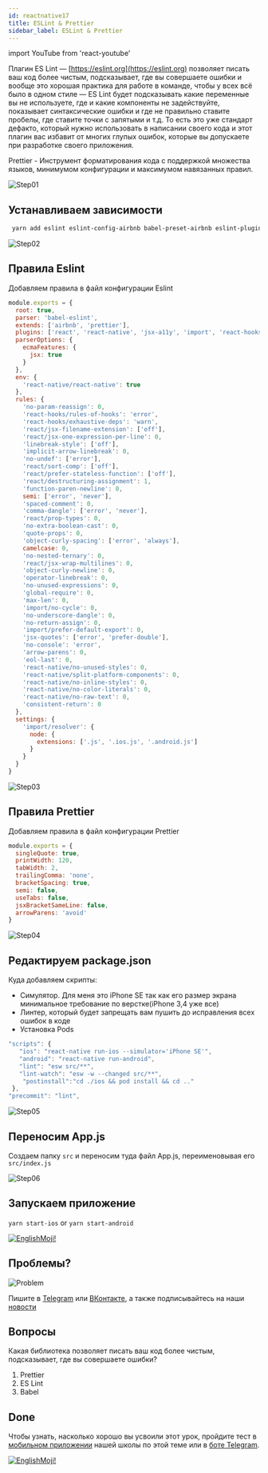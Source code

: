 ```yaml
---
id: reactnative17
title: ESLint & Prettier
sidebar_label: ESLint & Prettier
---
```


import YouTube from 'react-youtube'

Плагин ES Lint — [https://eslint.org](https://eslint.org) позволяет писать ваш код более чистым, подсказывает, где вы совершаете ошибки и вообще это хорошая практика для работе в команде, чтобы у всех всё было в одном стиле — ES Lint будет подсказывать какие переменные вы не используете, где и какие компоненты не задействуйте, показывает синтаксические ошибки и где не правильно ставите пробелы, где ставите точки с запятыми и т.д. То есть это уже стандарт дефакто, который нужно использовать в написании своего кода и этот плагин вас избавит от многих глупых ошибок, которые вы допускаете при разработке своего приложения.

Prettier - Инструмент форматирования кода c поддержкой множества языков, минимумом конфигурации и максимумом навязанных правил.

<YouTube videoId='noQ0JGVC6SA' />

![Step01](/img/steps/01.png)

## Устанавливаем зависимости

```bash
 yarn add eslint eslint-config-airbnb babel-preset-airbnb eslint-plugin-import eslint-plugin-jsx-a11y eslint-plugin-react eslint-watch babel-core babel-eslint babel-preset-react-native prettier prettier-eslint eslint-plugin-prettier eslint-config-prettier eslint-plugin-react eslint-plugin-react-native eslint-plugin-react-hooks --dev
```

![Step02](/img/steps/02.png)

## Правила Eslint

Добавляем правила в файл конфигурации Eslint

```jsx title=".eslintrc.js"
module.exports = {
  root: true,
  parser: 'babel-eslint',
  extends: ['airbnb', 'prettier'],
  plugins: ['react', 'react-native', 'jsx-a11y', 'import', 'react-hooks'],
  parserOptions: {
    ecmaFeatures: {
      jsx: true
    }
  },
  env: {
    'react-native/react-native': true
  },
  rules: {
    'no-param-reassign': 0,
    'react-hooks/rules-of-hooks': 'error',
    'react-hooks/exhaustive-deps': 'warn',
    'react/jsx-filename-extension': ['off'],
    'react/jsx-one-expression-per-line': 0,
    'linebreak-style': ['off'],
    'implicit-arrow-linebreak': 0,
    'no-undef': ['error'],
    'react/sort-comp': ['off'],
    'react/prefer-stateless-function': ['off'],
    'react/destructuring-assignment': 1,
    'function-paren-newline': 0,
    semi: ['error', 'never'],
    'spaced-comment': 0,
    'comma-dangle': ['error', 'never'],
    'react/prop-types': 0,
    'no-extra-boolean-cast': 0,
    'quote-props': 0,
    'object-curly-spacing': ['error', 'always'],
    camelcase: 0,
    'no-nested-ternary': 0,
    'react/jsx-wrap-multilines': 0,
    'object-curly-newline': 0,
    'operator-linebreak': 0,
    'no-unused-expressions': 0,
    'global-require': 0,
    'max-len': 0,
    'import/no-cycle': 0,
    'no-underscore-dangle': 0,
    'no-return-assign': 0,
    'import/prefer-default-export': 0,
    'jsx-quotes': ['error', 'prefer-double'],
    'no-console': 'error',
    'arrow-parens': 0,
    'eol-last': 0,
    'react-native/no-unused-styles': 0,
    'react-native/split-platform-components': 0,
    'react-native/no-inline-styles': 0,
    'react-native/no-color-literals': 0,
    'react-native/no-raw-text': 0,
    'consistent-return': 0
  },
  settings: {
    'import/resolver': {
      node: {
        extensions: ['.js', '.ios.js', '.android.js']
      }
    }
  }
}
```

![Step03](/img/steps/03.png)

## Правила Prettier

Добавляем правила в файл конфигурации Prettier

```jsx title=".prettierrc.js"
module.exports = {
  singleQuote: true,
  printWidth: 120,
  tabWidth: 2,
  trailingComma: 'none',
  bracketSpacing: true,
  semi: false,
  useTabs: false,
  jsxBracketSameLine: false,
  arrowParens: 'avoid'
}
```

![Step04](/img/steps/04.png)

## Редактируем package.json

Куда добавляем скрипты:

- Симулятор. Для меня это iPhone SE так как его размер экрана минимальное требование по верстке(iPhone 3,4 уже все)
- Линтер, который будет запрещать вам пушить до исправления всех ошибок в коде
- Установка Pods

```jsx title="package.json"
"scripts": {
   "ios": "react-native run-ios --simulator='iPhone SE'",
   "android": "react-native run-android",
   "lint": "esw src/**",
   "lint-watch": "esw -w --changed src/**",
    "postinstall":"cd ./ios && pod install && cd .."
 },
"precommit": "lint",
```

![Step05](/img/steps/05.png)

## Переносим App.js

Создаем папку `src` и переносим туда файл App.js, переименовывая его `src/index.js`

![Step06](/img/steps/06.png)

## Запускаем приложение

`yarn start-ios` or `yarn start-android`

[![EnglishMoji!](/img/logo/NeuroCoder.png)](https://vk.com/neurocoder)

## Проблемы?

![Problem](https://media.giphy.com/media/xTiTnGeUsWOEwsGoG4/giphy.gif)

Пишите в [Telegram](https://t.me/neuro_coder_group) или [ВКонтакте](https://vk.com/neurocoder), а также подписывайтесь на наши [новости](https://t.me/neuro_coder_ai)

<!-- ![JavaScript Camp](/img/bandlink.png) -->

## Вопросы

Какая библиотека позволяет писать ваш код более чистым, подсказывает, где вы совершаете ошибки?

1. Prettier
2. ES Lint
3. Babel

## Done 

Чтобы узнать, насколько хорошо вы усвоили этот урок, пройдите тест в [мобильном приложении](http://onelink.to/njhc95) нашей школы по этой теме или в [боте Telegram](https://t.me/javascriptcamp_bot).

[![EnglishMoji!](/img/logo/NeuroCoder.png)](https://vk.com/neurocoder)

